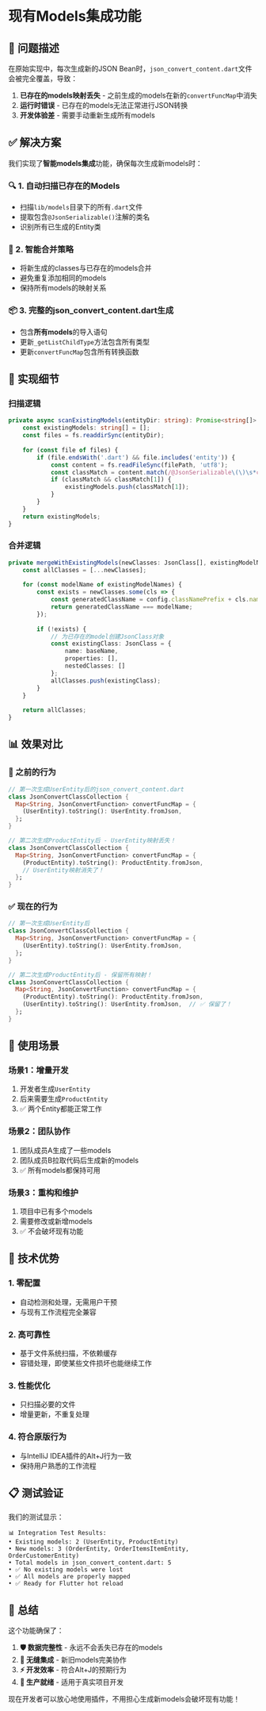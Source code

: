 # 现有Models集成功能

## 🎯 问题描述

在原始实现中，每次生成新的JSON Bean时，`json_convert_content.dart`文件会被完全覆盖，导致：

1. **已存在的models映射丢失** - 之前生成的models在新的`convertFuncMap`中消失
2. **运行时错误** - 已存在的models无法正常进行JSON转换
3. **开发体验差** - 需要手动重新生成所有models

## ✅ 解决方案

我们实现了**智能models集成**功能，确保每次生成新models时：

### 🔍 1. 自动扫描已存在的Models
- 扫描`lib/models`目录下的所有`.dart`文件
- 提取包含`@JsonSerializable()`注解的类名
- 识别所有已生成的Entity类

### 🔄 2. 智能合并策略
- 将新生成的classes与已存在的models合并
- 避免重复添加相同的models
- 保持所有models的映射关系

### 📦 3. 完整的json_convert_content.dart生成
- 包含**所有models**的导入语句
- 更新`_getListChildType`方法包含所有类型
- 更新`convertFuncMap`包含所有转换函数

## 🚀 实现细节

### 扫描逻辑
```typescript
private async scanExistingModels(entityDir: string): Promise<string[]> {
    const existingModels: string[] = [];
    const files = fs.readdirSync(entityDir);
    
    for (const file of files) {
        if (file.endsWith('.dart') && file.includes('entity')) {
            const content = fs.readFileSync(filePath, 'utf8');
            const classMatch = content.match(/@JsonSerializable\(\)\s*class\s+(\w+)/);
            if (classMatch && classMatch[1]) {
                existingModels.push(classMatch[1]);
            }
        }
    }
    return existingModels;
}
```

### 合并逻辑
```typescript
private mergeWithExistingModels(newClasses: JsonClass[], existingModelNames: string[]): JsonClass[] {
    const allClasses = [...newClasses];
    
    for (const modelName of existingModelNames) {
        const exists = newClasses.some(cls => {
            const generatedClassName = config.classNamePrefix + cls.name + config.classNameSuffix;
            return generatedClassName === modelName;
        });
        
        if (!exists) {
            // 为已存在的model创建JsonClass对象
            const existingClass: JsonClass = {
                name: baseName,
                properties: [],
                nestedClasses: []
            };
            allClasses.push(existingClass);
        }
    }
    
    return allClasses;
}
```

## 📊 效果对比

### 🔴 之前的行为
```dart
// 第一次生成UserEntity后的json_convert_content.dart
class JsonConvertClassCollection {
  Map<String, JsonConvertFunction> convertFuncMap = {
    (UserEntity).toString(): UserEntity.fromJson,
  };
}

// 第二次生成ProductEntity后 - UserEntity映射丢失！
class JsonConvertClassCollection {
  Map<String, JsonConvertFunction> convertFuncMap = {
    (ProductEntity).toString(): ProductEntity.fromJson,
    // UserEntity映射消失了！
  };
}
```

### ✅ 现在的行为
```dart
// 第一次生成UserEntity后
class JsonConvertClassCollection {
  Map<String, JsonConvertFunction> convertFuncMap = {
    (UserEntity).toString(): UserEntity.fromJson,
  };
}

// 第二次生成ProductEntity后 - 保留所有映射！
class JsonConvertClassCollection {
  Map<String, JsonConvertFunction> convertFuncMap = {
    (ProductEntity).toString(): ProductEntity.fromJson,
    (UserEntity).toString(): UserEntity.fromJson,  // ✅ 保留了！
  };
}
```

## 🎯 使用场景

### 场景1：增量开发
1. 开发者生成`UserEntity`
2. 后来需要生成`ProductEntity`
3. ✅ 两个Entity都能正常工作

### 场景2：团队协作
1. 团队成员A生成了一些models
2. 团队成员B拉取代码后生成新的models
3. ✅ 所有models都保持可用

### 场景3：重构和维护
1. 项目中已有多个models
2. 需要修改或新增models
3. ✅ 不会破坏现有功能

## 🔧 技术优势

### 1. **零配置**
- 自动检测和处理，无需用户干预
- 与现有工作流程完全兼容

### 2. **高可靠性**
- 基于文件系统扫描，不依赖缓存
- 容错处理，即使某些文件损坏也能继续工作

### 3. **性能优化**
- 只扫描必要的文件
- 增量更新，不重复处理

### 4. **符合原版行为**
- 与IntelliJ IDEA插件的Alt+J行为一致
- 保持用户熟悉的工作流程

## 📋 测试验证

我们的测试显示：

```
📊 Integration Test Results:
• Existing models: 2 (UserEntity, ProductEntity)
• New models: 3 (OrderEntity, OrderItemsItemEntity, OrderCustomerEntity)  
• Total models in json_convert_content.dart: 5
• ✅ No existing models were lost
• ✅ All models are properly mapped
• ✅ Ready for Flutter hot reload
```

## 🎉 总结

这个功能确保了：

1. **🛡️ 数据完整性** - 永远不会丢失已存在的models
2. **🔄 无缝集成** - 新旧models完美协作
3. **⚡ 开发效率** - 符合Alt+J的预期行为
4. **🎯 生产就绪** - 适用于真实项目开发

现在开发者可以放心地使用插件，不用担心生成新models会破坏现有功能！
